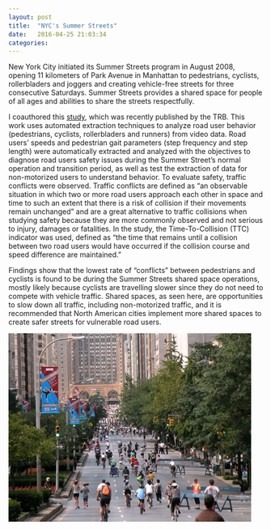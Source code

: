 ```yaml
---
layout: post
title:  "NYC's Summer Streets"
date:   2016-04-25 21:03:34
categories:  
---
```

New York City initiated its Summer Streets program in August 2008, opening 11 kilometers of Park Avenue in Manhattan to pedestrians, cyclists, rollerbladers and joggers and creating vehicle-free streets for three consecutive Saturdays. Summer Streets provides a shared space for people of all ages and abilities to share the streets respectfully. 

 
I coauthored this [study](http://docs.trb.org/prp/16-3394.pdf), which was recently published by the TRB. This work uses automated extraction techniques to analyze road user behavior (pedestrians, cyclists, rollerbladers and runners) from video data. Road users’ speeds and pedestrian gait parameters (step frequency and step length) were automatically extracted and analyzed with the objectives to diagnose road users safety issues during the Summer Street’s normal operation and transition period, as well as test the extraction of data for non-motorized users to understand behavior. To evaluate safety, traffic conflicts were observed. Traffic conflicts are defined as “an observable situation in which two or more road users approach each other in space and time to such an extent that there is a risk of collision if  their movements remain unchanged” and are a great alternative to traffic collisions when studying safety because they are more commonly observed and not serious to injury, damages or fatalities. In the study, the Time-To-Collision  (TTC) indicator was used, defined as “the time that remains until a collision between two road users would have occurred if the collision course and speed difference are maintained.”
 
Findings show that the lowest rate of “conflicts” between pedestrians and cyclists is found to be during the Summer Streets shared space operations, mostly likely because cyclists are travelling slower since they do not need to compete with vehicle traffic. Shared spaces, as seen here, are opportunities to slow down all traffic, including non-motorized traffic, and it is recommended that North American cities implement more shared spaces to create safer streets for vulnerable road users.

![Summer Streets](/images/summer_streets.jpg)

